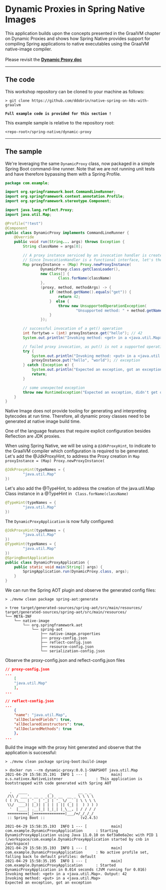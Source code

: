 # Dynamic Proxies in Spring Native Images

This application builds upon the concepts presented in the GraalVM chapter on Dynamic Proxies and shows how Spring Native provides support
for compiling Spring applications to native executables using the GraalVM native-image compiler.
<br><br>
Please revisit the **[Dynamic Proxy doc](../../graalvm/dynamic-proxy/README.md)**

----
## The code

This workshop repository can be cloned to your machine as follows:
```shell
> git clone https://github.com/ddobrin/native-spring-on-k8s-with-graalvm
```

**`Full example code is provided for this section !`**

This example sample is relative to the repository root:
```shell
<repo-root>/spring-native/dynamic-proxy
```
----

## The sample

We're leveraging the same `DynamicProxy` class, now packaged in a simple Spring Boot command-line runner.
Note that we are not running unit tests and have therefore bypassing them with a Spring Profile.
```java
package com.example;

import org.springframework.boot.CommandLineRunner;
import org.springframework.context.annotation.Profile;
import org.springframework.stereotype.Component;

import java.lang.reflect.Proxy;
import java.util.Map;

@Profile("!test")
@Component
public class DynamicProxy implements CommandLineRunner {
    @Override
    public void run(String... args) throws Exception {
        String className = args[0];

        // A proxy instance serviced by an invocation handler is created via a factory method call on the java.lang.reflect.Proxy class
        // Since InvocationHandler is a functional interface, let's the handler inline using lambda expressions
        Map proxyInstance = (Map) Proxy.newProxyInstance(
                DynamicProxy.class.getClassLoader(),
                new Class[] {
                        Class.forName(className)
                },
                (proxy, method, methodArgs) -> {
                    if (method.getName().equals("get")) {
                        return 42;
                    }  else {
                        throw new UnsupportedOperationException(
                                "Unsupported method: " + method.getName());
                    }
                });

        // successful invocation of a get() operation
        int fortytwo = (int) proxyInstance.get("hello"); // 42
        System.out.println("Invoking method: <get> in a <java.util.Map>. Output: " + fortytwo);

        // failed proxy invocation, as put() is not a supported operation in the proxy
        try {
            System.out.println("Invoking method: <put> in a <java.util.Map>");
            proxyInstance.put("hello", "world"); // exception
        } catch (Exception e) {
            System.out.println("Expected an exception, got an exception");
            return;
        }

        // some unexpected exception
        throw new RuntimeException("Expected an exception, didn't get one");
    }
}
```

Native Image does not provide tooling for generating and interpreting bytecodes at run time.
Therefore, all dynamic proxy classes need to be generated at native image build time.

One of the language features that require explicit configuration besides Reflection are JDK proxies.

When using Spring Native, we will be using a `@JdkProxyHint`, to indicate to the GraalVM compiler which configuration is required to be generated.
<br>
Let's add the @JdkProxyHint, to address the Proxy creation in `Map proxyInstance = (Map) Proxy.newProxyInstance(`
```java
@JdkProxyHint(typeNames = {
		"java.util.Map"
})
```

Let's also add the @TypeHint, to address the creation of the java.util.Map Class instance in a @TypeHint in ` Class.forName(className)`
```java
@TypeHint(typeNames = {
		"java.util.Map"
})
```

The `DynamicProxyApplication` is now fully configured:
```java
@JdkProxyHint(typeNames = {
		"java.util.Map"
})
@TypeHint(typeNames = {
		"java.util.Map"
})
@SpringBootApplication
public class DynamicProxyApplication {
	public static void main(String[] args) {
		SpringApplication.run(DynamicProxy.class, args);
	}
}
```

We can run the Spring AOT plugin and observe the generated config files:
```shell
> ./mvnw clean package spring-aot:generate

> tree target/generated-sources/spring-aot/src/main/resources/
target/generated-sources/spring-aot/src/main/resources/
└── META-INF
    └── native-image
        └── org.springframework.aot
            └── spring-aot
                ├── native-image.properties
                ├── proxy-config.json
                ├── reflect-config.json
                ├── resource-config.json
                └── serialization-config.json
```

Observe the proxy-config.json and reflect-config.json files
```json
// proxy-config.json
...
    [
    "java.util.Map"
    ],
...

// reflect-config.json
...
    {
    "name": "java.util.Map",
    "allDeclaredFields": true,
    "allDeclaredConstructors": true,
    "allDeclaredMethods": true
    },
...
```

Build the image with the proxy hint generated and observe that the application is successful:
```shell
> ./mvnw clean package spring-boot:build-image

> docker run --rm dynamic-proxy:0.0.1-SNAPSHOT java.util.Map
2021-04-29 15:58:35.191  INFO 1 --- [           main] o.s.nativex.NativeListener               : This application is bootstrapped with code generated with Spring AOT

  .   ____          _            __ _ _
 /\\ / ___'_ __ _ _(_)_ __  __ _ \ \ \ \
( ( )\___ | '_ | '_| | '_ \/ _` | \ \ \ \
 \\/  ___)| |_)| | | | | || (_| |  ) ) ) )
  '  |____| .__|_| |_|_| |_\__, | / / / /
 =========|_|==============|___/=/_/_/_/
 :: Spring Boot ::                (v2.4.5)

2021-04-29 15:58:35.193  INFO 1 --- [           main] com.example.DynamicProxyApplication      : Starting DynamicProxyApplication using Java 11.0.10 on 6ef3a0e6a2ec with PID 1 (/workspace/com.example.DynamicProxyApplication started by cnb in /workspace)
2021-04-29 15:58:35.193  INFO 1 --- [           main] com.example.DynamicProxyApplication      : No active profile set, falling back to default profiles: default
2021-04-29 15:58:35.195  INFO 1 --- [           main] com.example.DynamicProxyApplication      : Started DynamicProxyApplication in 0.014 seconds (JVM running for 0.016)
Invoking method: <get> in a <java.util.Map>. Output: 42
Invoking method: <put> in a <java.util.Map>
Expected an exception, got an exception
```
